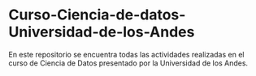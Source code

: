 # Curso-Ciencia-de-datos-Universidad-de-los-Andes
En este repositorio se encuentra todas las actividades realizadas en el curso de Ciencia de Datos presentado por la Universidad de los Andes.
